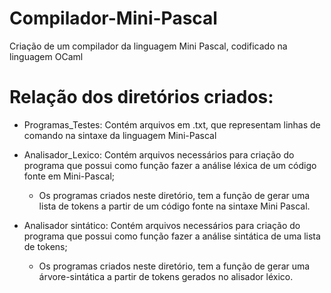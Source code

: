 # Compilador-Mini-Pascal
Criação de um compilador da linguagem Mini Pascal, codificado na linguagem OCaml 

# Relação dos diretórios criados:
* Programas_Testes: Contém arquivos em .txt, que representam linhas de comando na sintaxe da linguagem Mini-Pascal
* Analisador_Lexico: Contém arquivos necessários para criação do programa que possui como função fazer a análise léxica de um código fonte em Mini-Pascal;
	* Os programas criados neste diretório, tem a função de gerar uma lista de tokens a partir de um código fonte na sintaxe Mini Pascal.

* Analisador sintático: Contém arquivos necessários para criação do programa que possui como função fazer a análise sintática de uma lista de tokens;
	* Os programas criados neste diretório, tem a função de gerar uma árvore-sintática a partir de tokens gerados no alisador léxico.

